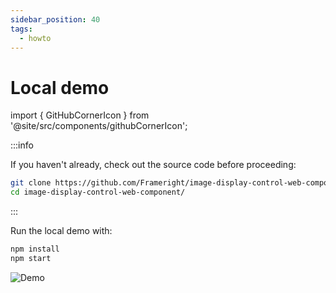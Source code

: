 ```yaml
---
sidebar_position: 40
tags:
  - howto
---
```


# Local demo

import { GitHubCornerIcon } from '@site/src/components/githubCornerIcon';

<GitHubCornerIcon href="https://github.com/Frameright/image-display-control-web-component" />

<!--
WARNING: Bits of information here are duplicated in several places:
  * https://docs.frameright.io/web-component/demo
  * https://github.com/Frameright/image-display-control-web-component/blob/main/demo/README.md
Make sure to keep them in sync.
-->

:::info

If you haven't already, check out the source code before proceeding:

```bash
git clone https://github.com/Frameright/image-display-control-web-component
cd image-display-control-web-component/
```

:::

Run the local demo with:

```bash
npm install
npm start
```

![Demo](../../static/img/web-component/demo.gif)
